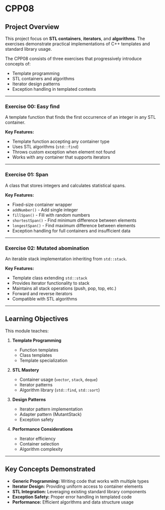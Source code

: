 # CPP08

## Project Overview

This project focus on **STL containers**, **iterators**, and **algorithms**. The exercises demonstrate practical implementations of C++ templates and standard library usage.

The CPP08 consists of three exercises that progressively introduce concepts of:
- Template programming
- STL containers and algorithms
- Iterator design patterns
- Exception handling in templated contexts

---

### Exercise 00: Easy find

A template function that finds the first occurrence of an integer in any STL container.

**Key Features:**
- Template function accepting any container type
- Uses STL algorithms (`std::find`)
- Throws custom exception when element not found
- Works with any container that supports iterators

---

### Exercise 01: Span

A class that stores integers and calculates statistical spans.

**Key Features:**
- Fixed-size container wrapper
- `addNumber()` - Add single integer
- `fillSpan()` - Fill with random numbers
- `shortestSpan()` - Find minimum difference between elements
- `longestSpan()` - Find maximum difference between elements
- Exception handling for full containers and insufficient data

---

### Exercise 02: Mutated abomination

An iterable stack implementation inheriting from `std::stack`.

**Key Features:**
- Template class extending `std::stack`
- Provides iterator functionality to stack
- Maintains all stack operations (push, pop, top, etc.)
- Forward and reverse iterators
- Compatible with STL algorithms

---

## Learning Objectives

This module teaches:

1. **Template Programming**
   - Function templates
   - Class templates
   - Template specialization

2. **STL Mastery**
   - Container usage (`vector`, `stack`, `deque`)
   - Iterator patterns
   - Algorithm library (`std::find`, `std::sort`)

3. **Design Patterns**
   - Iterator pattern implementation
   - Adapter pattern (MutantStack)
   - Exception safety

4. **Performance Considerations**
   - Iterator efficiency
   - Container selection
   - Algorithm complexity

---

## Key Concepts Demonstrated

- **Generic Programming:** Writing code that works with multiple types
- **Iterator Design:** Providing uniform access to container elements  
- **STL Integration:** Leveraging existing standard library components
- **Exception Safety:** Proper error handling in templated code
- **Performance:** Efficient algorithms and data structure usage
